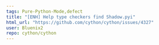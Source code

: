 ```yaml
---
tags: Pure-Python-Mode,defect
title: "[ENH] Help type checkers find Shadow.pyi"
html_url: "https://github.com/cython/cython/issues/4327"
user: Bluenix2
repo: cython/cython
---
```



